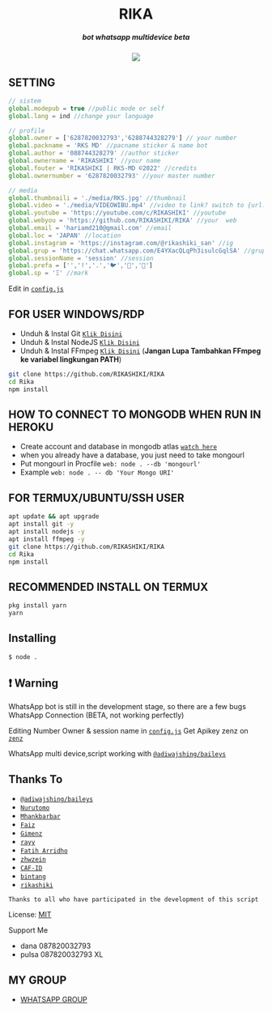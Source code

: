 ## <h1 align="center">RIKA</h1>
<h5 align="center">bot whatsapp multidevice beta</h5>
<p align="center">
	<img src="https://www.wallpapertip.com/wmimgs/174-1741670_anime-gif-wallpaper-hd.jpg">
</p>



## SETTING
````ts
// sistem
global.modepub = true //public mode or self
global.lang = ind //change your language

// profile
global.owner = ['6287820032793','6288744328279'] // your number
global.packname = 'RKS MD' //pacname sticker & name bot
global.author = '088744328279' //author sticker
global.ownername = 'RIKASHIKI' //your name
global.fouter = 'RIKASHIKI | RKS-MD ©2022' //credits
global.ownernumber = '6287820032793' //your master number

// media
global.thumbnaili = './media/RKS.jpg' //thumbnail
global.video = './media/VIDEOWIBU.mp4' //video to link? switch to {url: 'yourlinkvideo' }
global.youtube = 'https://youtube.com/c/RIKASHIKI' //youtube
global.webyou = 'https://github.com/RIKASHIKI/RIKA' //your  web
global.email = 'hariamd210@gmail.com' //email
global.loc = 'JAPAN' //location
global.instagram = 'https://instagram.com/@rikashiki_san' //ig
global.grup = 'https://chat.whatsapp.com/E4YXacQLqPh3isulcGqlSA' //grup whatsapp
global.sessionName = 'session' //session
global.prefa = ['','!','.','🐦','🐤','🗿'] 
global.sp = 'Ξ' //mark
````
Edit in [`config.js`](https://github.com/RIKASHIKI/RIKA/blob/master/config.js)


## FOR USER WINDOWS/RDP

* Unduh & Instal Git [`Klik Disini`](https://git-scm.com/downloads)
* Unduh & Instal NodeJS [`Klik Disini`](https://nodejs.org/en/download)
* Unduh & Instal FFmpeg [`Klik Disini`](https://ffmpeg.org/download.html) (**Jangan Lupa Tambahkan FFmpeg ke variabel lingkungan PATH**)


```bash
git clone https://github.com/RIKASHIKI/RIKA
cd Rika
npm install
```

## HOW TO CONNECT TO MONGODB WHEN RUN IN HEROKU

* Create account and database in mongodb atlas [`watch here`](https://youtu.be/rPqRyYJmx2g)
* when you already have a database, you just need to take mongourl
* Put mongourl in Procfile `web: node . --db 'mongourl'`
* Example `web: node . -- db 'Your Mongo URI'`



## FOR TERMUX/UBUNTU/SSH USER

```bash
apt update && apt upgrade
apt install git -y
apt install nodejs -y
apt install ffmpeg -y
git clone https://github.com/RIKASHIKI/RIKA
cd Rika
npm install
```
## RECOMMENDED INSTALL ON TERMUX

```bash
pkg install yarn
yarn
```

## Installing
```bash
$ node .
```

## ❗ Warning
WhatsApp bot is still in the development stage, so there are a few bugs
WhatsApp Connection (BETA, not working perfectly)

Editing Number Owner & session name in [`config.js`](https://github.com/RIKASHIKI/RIKA/blob/master/config.js)
Get Apikey zenz on [`zenz`](https://zenzapi.xyz/pricing)

WhatsApp multi device,script working with [`@adiwajshing/baileys`](https://github.com/adiwajshing/baileys)
## Thanks To
* [`@adiwajshing/baileys`](https://github.com/adiwajshing/baileys)
* [`Nurutomo`](https://github.com/Nurutomo)
* [`Mhankbarbar`](https://github.com/MhankBarBar)
* [`Faiz`](https://github.com/FaizBastomi)
* [`Gimenz`](https://github.com/Gimenz)
* [`rayy`](https://github.com/rayyreall)
* [`Fatih Arridho`](https://github.com/FatihArridho)
* [`zhwzein`](https://github.com/zhwzein)
* [`CAF-ID`](https://github.com/CAF-ID)
* [`bintang`](https://github.com/Bintangp02)
* [`rikashiki`](https://github.com/RIKASHIKI)

```Thanks to all who have participated in the development of this script```


License: [MIT](https://en.wikipedia.org/wiki/MIT_License)

Support Me
* dana  087820032793
* pulsa 087820032793 XL
## MY GROUP

- [WHATSAPP GROUP](https://chat.whatsapp.com/E4YXacQLqPh3isulcGqlSA)
